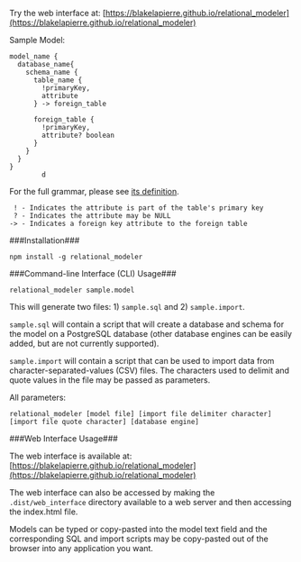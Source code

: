 Try the web interface at: [https://blakelapierre.github.io/relational_modeler](https://blakelapierre.github.io/relational_modeler)

Sample Model:
````
model_name {
  database_name{
    schema_name {
      table_name {
        !primaryKey,
        attribute
      } -> foreign_table

      foreign_table {
        !primaryKey,
        attribute? boolean
      }
    }
  }
}
        d
````

For the full grammar, please see [its definition](/src/grammar/RM.ohm.js).

````
 ! - Indicates the attribute is part of the table's primary key
 ? - Indicates the attribute may be NULL
-> - Indicates a foreign key attribute to the foreign table
````

###Installation###
````
npm install -g relational_modeler
````

###Command-line Interface (CLI) Usage###
````
relational_modeler sample.model
````

This will generate two files: 1) `sample.sql` and 2) `sample.import`.

`sample.sql` will contain a script that will create a database and schema for the model on a PostgreSQL database (other database engines can be easily added, but are not currently supported).

`sample.import` will contain a script that can be used to import data from character-separated-values (CSV) files. The characters used to delimit and quote values in the file may be passed as parameters.

All parameters:
````
relational_modeler [model file] [import file delimiter character] [import file quote character] [database engine]
````

###Web Interface Usage###

The web interface is available at: [https://blakelapierre.github.io/relational_modeler](https://blakelapierre.github.io/relational_modeler)

The web interface can also be accessed by making the `.dist/web_interface` directory available to a web server and then accessing the index.html file.

Models can be typed or copy-pasted into the model text field and the corresponding SQL and import scripts may be copy-pasted out of the browser into any application you want.